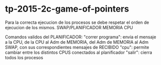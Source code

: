 # tp-2015-2c-game-of-pointers

Para la correcta ejecucion de los procesos se debe respetar el orden de ejecucion de los mismos.
SWAP/PLANIFICADOR
MEMORIA
CPU

Comandos validos del PLANIFICADOR:
"correr programa": envia el mensaje a la CPU, de la CPU al Adm de MEMORIA, del Adm de MEMORIA al Adm SWAP, con sus correspondientes mensajes de RECIBIDO
"cpu": permite cambiar entre los distintos CPUS conectados al planificador
"salir": cierra todos los procesos
